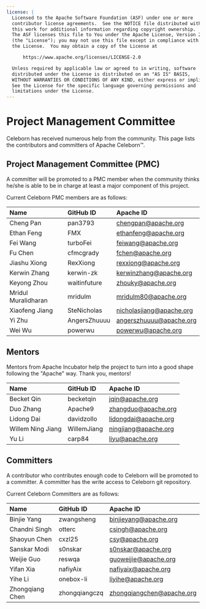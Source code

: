 ```yaml
---
license: |
  Licensed to the Apache Software Foundation (ASF) under one or more
  contributor license agreements.  See the NOTICE file distributed with
  this work for additional information regarding copyright ownership.
  The ASF licenses this file to You under the Apache License, Version 2.0
  (the "License"); you may not use this file except in compliance with
  the License.  You may obtain a copy of the License at

      https://www.apache.org/licenses/LICENSE-2.0

  Unless required by applicable law or agreed to in writing, software
  distributed under the License is distributed on an "AS IS" BASIS,
  WITHOUT WARRANTIES OR CONDITIONS OF ANY KIND, either express or implied.
  See the License for the specific language governing permissions and
  limitations under the License.
---
```


Project Management Committee
===

Celeborn has received numerous help from the community. This page lists the contributors and committers of Apache Celeborn™.

## Project Management Committee (PMC)

A committer will be promoted to a PMC member when the community thinks he/she is able to be in charge at least a major component of this project.

Current Celeborn PMC members are as follows:

| Name                | GitHub ID     | Apache ID                  |
|:--------------------|:--------------|:---------------------------|
| Cheng Pan           | pan3793       | chengpan@apache.org        |
| Ethan Feng          | FMX           | ethanfeng@apache.org       |
| Fei Wang            | turboFei      | feiwang@apache.org         |
| Fu Chen             | cfmcgrady     | fchen@apache.org           |
| Jiashu Xiong        | RexXiong      | rexxiong@apache.org        |
| Kerwin Zhang        | kerwin-zk     | kerwinzhang@apache.org     |
| Keyong Zhou         | waitinfuture  | zhouky@apache.org          |
| Mridul Muralidharan | mridulm       | mridulm80@apache.org       |
| Xiaofeng Jiang      | SteNicholas   | nicholasjiang@apache.org   |
| Yi Zhu              | AngersZhuuuu  | angerszhuuuu@apache.org    |
| Wei Wu              | powerwu       | powerwu@apache.org         |

## Mentors

Mentors from Apache Incubator help the project to turn into a good shape following the "Apache" way. Thank you, mentors!


| Name              | GitHub ID   | Apache ID            |
|:------------------|:------------|:---------------------|
| Becket Qin        | becketqin   | jqin@apache.org      |
| Duo Zhang         | Apache9     | zhangduo@apache.org  |
| Lidong Dai        | davidzollo  | lidongdai@apache.org |
| Willem Ning Jiang | WillemJiang | ningjiang@apache.org |
| Yu Li             | carp84      | liyu@apache.org      |

## Committers

A contributor who contributes enough code to Celeborn will be promoted to a committer. A committer has the write access to Celeborn git repository.

Current Celeborn Committers are as follows:

| Name                | GitHub ID     | Apache ID                 |
|:--------------------|:--------------|:--------------------------|
| Binjie Yang         | zwangsheng    | binjieyang@apache.org     |
| Chandni Singh       | otterc        | csingh@apache.org         |
| Shaoyun Chen        | cxzl25        | csy@apache.org            |
| Sanskar Modi        | s0nskar       | s0nskar@apache.org        |
| Weijie Guo          | reswqa        | guoweijie@apache.org      |
| Yifan Xia           | nafiyAix      | nafiyaix@apache.org       |
| Yihe Li             | onebox-li     | liyihe@apache.org         |
| Zhongqiang Chen     | zhongqiangczq | zhongqiangchen@apache.org |

